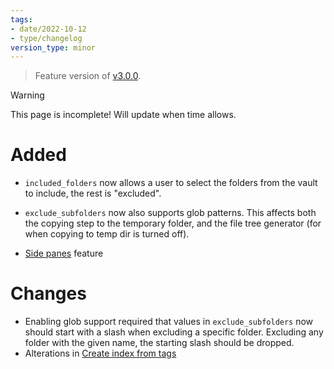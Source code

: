 ```yaml
---
tags:
- date/2022-10-12
- type/changelog
version_type: minor
---
```

   
> Feature version of [v3.0.0](../Changelog/v3.0.0.md).    
   
> [!warning]   
> This page is incomplete! Will update when time allows.   
   
# Added   
   
- `included_folders` now allows a user to select the folders from the vault to include, the rest is "excluded".    
- `exclude_subfolders`  now also supports glob patterns. This affects both the copying step to the temporary folder, and the file tree generator (for when copying to temp dir is turned off).   
   
   
- [Side panes](../Configurations/Features/Side%20panes.md) feature   
   
# Changes   
   
- Enabling glob support required that values in `exclude_subfolders`  now should start with a slash when excluding a specific folder. Excluding any folder with the given name, the starting slash should be dropped.   
- Alterations in [Create index from tags](../Configurations/Modes/Create%20index%20from%20tags.md)